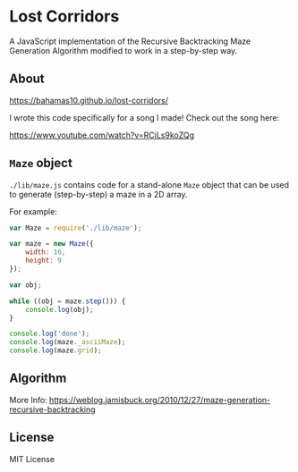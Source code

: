 Lost Corridors
==============

A JavaScript implementation of the Recursive Backtracking Maze Generation
Algorithm modified to work in a step-by-step way.

About
-----

https://bahamas10.github.io/lost-corridors/

I wrote this code specifically for a song I made!  Check out the song here:

https://www.youtube.com/watch?v=RCjLs9koZQg

`Maze` object
--------------

`./lib/maze.js` contains code for a stand-alone `Maze` object that can be used
to generate (step-by-step) a maze in a 2D array.

For example:

``` js
var Maze = require('./lib/maze');

var maze = new Maze({
    width: 16,
    height: 9
});

var obj;

while ((obj = maze.step())) {
    console.log(obj);
}

console.log('done');
console.log(maze._asciiMaze);
console.log(maze.grid);
```

Algorithm
---------

More Info: https://weblog.jamisbuck.org/2010/12/27/maze-generation-recursive-backtracking

License
-------

MIT License
